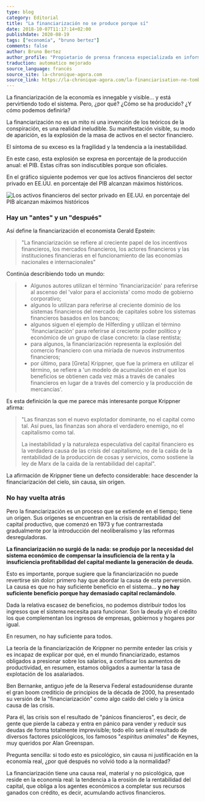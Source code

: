 ```yaml
---
type: blog
category: Editorial
title: "La financiarización no se produce porque sí"
date: 2018-10-07T11:17:14+02:00
publishdate: 2020-08-19
tags: ["economía", "bruno bertez"]
comments: false
author: Bruno Bertez
author_profile: "Propietario de prensa francesa especializada en información financiera. Como director de un grupo de prensa especializado en economía y finanzas, fundó el diario La Tribune. Escribe regularmente en el diario económico suizo L'Agefi. Es bloguero habitual en los sitios web de noticias Blog à Lupus, brunobertez.com, Atlantico y Lesobservateurs.ch."
traduction: automatico mejorado
source_language: francés
source_site: la-chronique-agora.com
source_link: https://la-chronique-agora.com/la-financiarisation-ne-tombe-pas-du-ciel/
---
```


La financiarización de la economía es innegable y visible... y está pervirtiendo todo el sistema. Pero, ¿por qué? ¿Cómo se ha producido? ¿Y cómo podemos definirla?

La financiarización no es un mito ni una invención de los teóricos de la conspiración, es una realidad ineludible. Su manifestación visible, su modo de aparición, es la explosión de la masa de activos en el sector financiero.

El síntoma de su exceso es la fragilidad y la tendencia a la inestabilidad.

En este caso, esta explosión se expresa en porcentaje de la producción anual: el PIB. Estas cifras son indiscutibles porque son oficiales.

En el gráfico siguiente podemos ver que los activos financieros del sector privado en EE.UU. en porcentaje del PIB alcanzan máximos históricos.

![Los activos financieros del sector privado en EE.UU. en porcentaje del PIB alcanzan máximos históricos](https://pbs.twimg.com/media/FKDCfQRWYA0jeVL?format=jpg)

### Hay un "antes" y un "después"

Así define la financiarización el economista Gerald Epstein: 

> "La financiarización se refiere al creciente papel de los incentivos financieros, los mercados financieros, los actores financieros y las instituciones financieras en el funcionamiento de las economías nacionales e internacionales"

Continúa describiendo todo un mundo:

> - Algunos autores utilizan el término 'financiarización' para referirse al ascenso del 'valor para el accionista' como modo de gobierno corporativo;
>  - algunos lo utilizan para referirse al creciente dominio de los sistemas financieros del mercado de capitales sobre los sistemas financieros basados en los bancos;
>  - algunos siguen el ejemplo de Hilferding y utilizan el término 'financiarización' para referirse al creciente poder político y económico de un grupo de clase concreto: la clase rentista;
>  - para algunos, la financiarización representa la explosión del comercio financiero con una miríada de nuevos instrumentos financieros;
>  - por último, para [Greta] Krippner, que fue la primera en utilizar el término, se refiere a 'un modelo de acumulación en el que los beneficios se obtienen cada vez más a través de canales financieros en lugar de a través del comercio y la producción de mercancías'.

Es esta definición la que me parece más interesante porque Krippner afirma:

> "Las finanzas son el nuevo explotador dominante, no el capital como tal. Así pues, las finanzas son ahora el verdadero enemigo, no el capitalismo como tal.
> 
> La inestabilidad y la naturaleza especulativa del capital financiero es la verdadera causa de las crisis del capitalismo, no de la caída de la rentabilidad de la producción de cosas y servicios, como sostiene la ley de Marx de la caída de la rentabilidad del capital".

La afirmación de Krippner tiene un defecto considerable: hace descender la financiarización del cielo, sin causa, sin origen.



### No hay vuelta atrás


Pero la financiarización es un proceso que se extiende en el tiempo; tiene un origen. Sus orígenes se encuentran en la crisis de rentabilidad del capital productivo, que comenzó en 1973 y fue contrarrestada gradualmente por la introducción del neoliberalismo y las reformas desreguladoras.

**La financiarización no surgió de la nada: se produjo por la necesidad del sistema económico de compensar la insuficiencia de la renta y la insuficiencia profitabilidad del capital mediante la generación de deuda.**

Esto es importante, porque sugiere que la financiarización no puede revertirse sin dolor: primero hay que abordar la causa de esta perversión. La causa es que no hay suficiente beneficio en el sistema... **y no hay suficiente beneficio porque hay demasiado capital reclamándolo**.

Dada la relativa escasez de beneficios, no podemos distribuir todos los ingresos que el sistema necesita para funcionar. Son la deuda y/o el crédito los que complementan los ingresos de empresas, gobiernos y hogares por igual.

En resumen, no hay suficiente para todos.

La teoría de la financiarización de Krippner no permite enteder las crisis y es incapaz de explicar por qué, en el mundo financiarizado, estamos obligados a presionar sobre los salarios, a confiscar los aumentos de productividad, en resumen, estamos obligados a aumentar la tasa de explotación de los asalariados.

Ben Bernanke, antiguo jefe de la Reserva Federal estadounidense durante el gran boom crediticio de principios de la década de 2000, ha presentado su versión de la "financiarización" como algo caído del cielo y la única causa de las crisis.

Para él, las crisis son el resultado de "pánicos financieros", es decir, de gente que pierde la cabeza y entra en pánico para vender y reducir sus deudas de forma totalmente imprevisible; todo ello sería el resultado de diversos factores psicológicos, los famosos "_espíritus animales_" de Keynes, muy queridos por Alan Greenspan.

Pregunta sencilla: si todo esto es psicológico, sin causa ni justificación en la economía real, ¿por qué después no volvió todo a la normalidad?

La financiarización tiene una causa real, material y no psicológica, que reside en la economía real: la tendencia a la erosión de la rentabilidad del capital, que obliga a los agentes económicos a completar sus recursos ganados con crédito, es decir, acumulando activos financieros.
